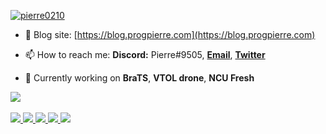 <p align="left"> 
<a href="https://github.com/pierre0210" target="blank"><img src="https://img.shields.io/github/followers/pierre0210?style=for-the-badge" alt="pierre0210"/></a>
</p>

- 📝 Blog site: [https://blog.progpierre.com](https://blog.progpierre.com)

- 📫 How to reach me: **Discord:** Pierre#9505, <a href="mailto:gamelauncher0210@gmail.com">**Email**</a>, <a href="https://twitter.com/pierre_0210">**Twitter**</a>

- 🔎 Currently working on **BraTS**, **VTOL drone**, **NCU Fresh**

<a href="https://github.com/pierre0210">
  <img src="https://skillicons.dev/icons?i=js,ts,go,py,nodejs,express,react,raspberrypi,arduino,linux,git,github,docker" />
</a>
<br></br>
<a href="https://github.com/pierre0210">
  <img src="http://github-profile-summary-cards.vercel.app/api/cards/profile-details?username=pierre0210&theme=solarized_dark" />
  <img src="http://github-profile-summary-cards.vercel.app/api/cards/repos-per-language?username=pierre0210&theme=solarized_dark" />
  <img src="http://github-profile-summary-cards.vercel.app/api/cards/most-commit-language?username=pierre0210&theme=solarized_dark" />
  <img src="http://github-profile-summary-cards.vercel.app/api/cards/stats?username=pierre0210&theme=solarized_dark" />
  <img src="http://github-profile-summary-cards.vercel.app/api/cards/productive-time?username=pierre0210&theme=solarized_dark&utcOffset=8" />
</a>
